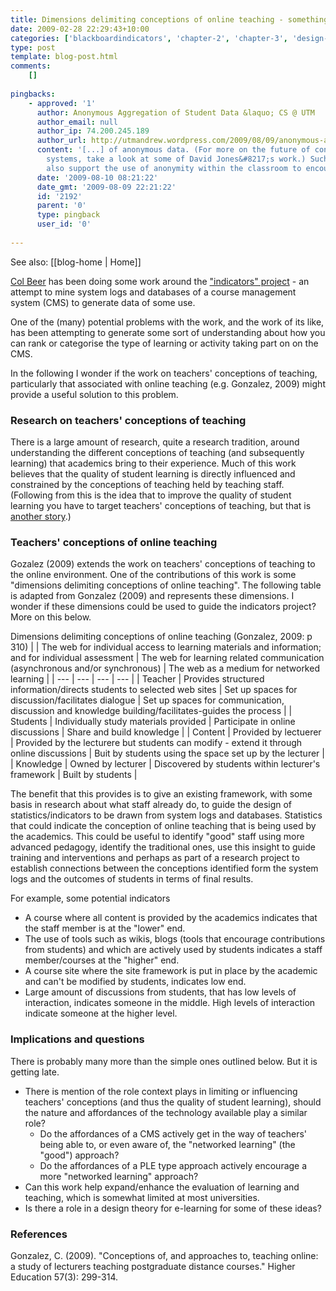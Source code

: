 ```yaml
---
title: Dimensions delimiting conceptions of online teaching - something to guide the indicators and the evaluation of LMS data?
date: 2009-02-28 22:29:43+10:00
categories: ['blackboardindicators', 'chapter-2', 'chapter-3', 'design-theory', 'elearning', 'indicators', 'thesis']
type: post
template: blog-post.html
comments:
    []
    
pingbacks:
    - approved: '1'
      author: Anonymous Aggregation of Student Data &laquo; CS @ UTM
      author_email: null
      author_ip: 74.200.245.189
      author_url: http://utmandrew.wordpress.com/2009/08/09/anonymous-aggregation-of-student-data/
      content: '[...] of anonymous data. (For more on the future of content management
        systems, take a look at some of David Jones&#8217;s work.) Such a system should
        also support the use of anonymity within the classroom to encourage feedback [...]'
      date: '2009-08-10 08:21:22'
      date_gmt: '2009-08-09 22:21:22'
      id: '2192'
      parent: '0'
      type: pingback
      user_id: '0'
    
---
```


See also: [[blog-home | Home]]

[Col Beer](http://beerc.wordpress.com/) has been doing some work around the ["indicators" project](http://beerc.wordpress.com/2008/12/21/more-on-the-indicators/) - an attempt to mine system logs and databases of a course management system (CMS) to generate data of some use.

One of the (many) potential problems with the work, and the work of its like, has been attempting to generate some sort of understanding about how you can rank or categorise the type of learning or activity taking part on on the CMS.

In the following I wonder if the work on teachers' conceptions of teaching, particularly that associated with online teaching (e.g. Gonzalez, 2009) might provide a useful solution to this problem.

### Research on teachers' conceptions of teaching

There is a large amount of research, quite a research tradition, around understanding the different conceptions of teaching (and subsequently learning) that academics bring to their experience. Much of this work believes that the quality of student learning is directly influenced and constrained by the conceptions of teaching held by teaching staff. (Following from this is the idea that to improve the quality of student learning you have to target teachers' conceptions of teaching, but that is [another story](/blog2/2009/02/26/improving-university-teaching-learning-from-constructive-alignment-by-not-mandating-it/).)

### Teachers' conceptions of online teaching

Gozalez (2009) extends the work on teachers' conceptions of teaching to the online environment. One of the contributions of this work is some "dimensions delimiting conceptions of online teaching". The following table is adapted from Gonzalez (2009) and represents these dimensions. I wonder if these dimensions could be used to guide the indicators project? More on this below.

Dimensions delimiting conceptions of online teaching (Gonzalez, 2009: p 310)
|  | The web for individual access to learning materials and information; and for individual assessment | The web for learning related communication (asynchronous and/or synchronous) | The web as a medium for networked learning |
| --- | --- | --- | --- |
| Teacher | Provides structured information/directs students to selected web sites | Set up spaces for discussion/facilitates dialogue | Set up spaces for communication, discussion and knowledge building/facilitates-guides the process |
| Students | Individually study materials provided | Participate in online discussions | Share and build knowledge |
| Content | Provided by lectuerer | Provided by the lecturere but students can modify - extend it through online discussions | Buit by students using the space set up by the lecturer |
| Knowledge | Owned by lecturer | Discovered by students within lecturer's framework | Built by students |

The benefit that this provides is to give an existing framework, with some basis in research about what staff already do, to guide the design of statistics/indicators to be drawn from system logs and databases. Statistics that could indicate the conception of online teaching that is being used by the academics. This could be useful to identify "good" staff using more advanced pedagogy, identify the traditional ones, use this insight to guide training and interventions and perhaps as part of a research project to establish connections between the conceptions identified form the system logs and the outcomes of students in terms of final results.

For example, some potential indicators

- A course where all content is provided by the academics indicates that the staff member is at the "lower" end.
- The use of tools such as wikis, blogs (tools that encourage contributions from students) and which are actively used by students indicates a staff member/courses at the "higher" end.
- A course site where the site framework is put in place by the academic and can't be modified by students, indicates low end.
- Large amount of discussions from students, that has low levels of interaction, indicates someone in the middle. High levels of interaction indicate someone at the higher level.

### Implications and questions

There is probably many more than the simple ones outlined below. But it is getting late.

- There is mention of the role context plays in limiting or influencing teachers' conceptions (and thus the quality of student learning), should the nature and affordances of the technology available play a similar role?
    - Do the affordances of a CMS actively get in the way of teachers' being able to, or even aware of, the "networked learning" (the "good") approach?
    - Do the affordances of a PLE type approach actively encourage a more "networked learning" approach?
- Can this work help expand/enhance the evaluation of learning and teaching, which is somewhat limited at most universities.
- Is there a role in a design theory for e-learning for some of these ideas?

### References

Gonzalez, C. (2009). "Conceptions of, and approaches to, teaching online: a study of lecturers teaching postgraduate distance courses." Higher Education 57(3): 299-314.